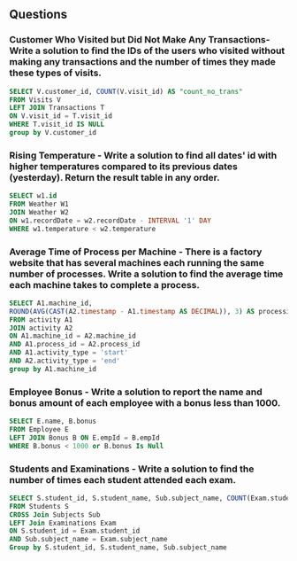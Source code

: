 ## Questions
### Customer Who Visited but Did Not Make Any Transactions- Write a solution to find the IDs of the users who visited without making any transactions and the number of times they made these types of visits.
```SQL
SELECT V.customer_id, COUNT(V.visit_id) AS "count_no_trans" 
FROM Visits V
LEFT JOIN Transactions T
ON V.visit_id = T.visit_id
WHERE T.visit_id IS NULL
group by V.customer_id
```
### Rising Temperature - Write a solution to find all dates' id with higher temperatures compared to its previous dates (yesterday). Return the result table in any order.

```SQL
SELECT w1.id
FROM Weather W1
JOIN Weather W2
ON w1.recordDate = w2.recordDate - INTERVAL '1' DAY
WHERE w1.temperature < w2.temperature
```

### Average Time of Process per Machine - There is a factory website that has several machines each running the same number of processes. Write a solution to find the average time each machine takes to complete a process.

```SQL
SELECT A1.machine_id,
ROUND(AVG(CAST(A2.timestamp - A1.timestamp AS DECIMAL)), 3) AS processing_time
FROM activity A1
JOIN activity A2
ON A1.machine_id = A2.machine_id
AND A1.process_id = A2.process_id
AND A1.activity_type = 'start'
AND A2.activity_type = 'end'
group by A1.machine_id
```

### Employee Bonus - Write a solution to report the name and bonus amount of each employee with a bonus less than 1000.

```SQL
SELECT E.name, B.bonus
FROM Employee E
LEFT JOIN Bonus B ON E.empId = B.empId
WHERE B.bonus < 1000 or B.bonus Is Null
```


### Students and Examinations - Write a solution to find the number of times each student attended each exam.

```SQL
SELECT S.student_id, S.student_name, Sub.subject_name, COUNT(Exam.student_id) As attended_exams
FROM Students S
CROSS Join Subjects Sub
LEFT Join Examinations Exam 
ON S.student_id = Exam.student_id
AND Sub.subject_name = Exam.subject_name
Group by S.student_id, S.student_name, Sub.subject_name
```



